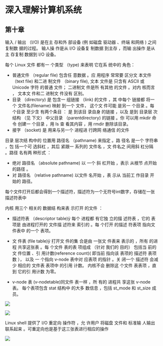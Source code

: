 # 深入理解计算机系统

## 第十章

输入 / 输出 （I/O) 是在主 存和外 部设备 (例 如磁盘 驱动器 、终端 和网络 ) 之间 复制数 据的过程。 输人操 作是从 I/O 设备复 制数据 到主存 ，而输 出操作 是从主 存复制 数据到 I/O 设备。

每个 Linux 文件 都有一 个类型 （type) 来表明 它在系 统中的 角色：

- 普通文件 （regular file) 包含任 意数据 。应 用程序 常常要 区分文 本文件 （text file) 和二进 制文件 （binary file), 文本 文件是 只含有 ASCII 或 Unicode 字符 的普通 文件； 二进制文 件是所 有其他 的文件 。对内 核而言 ， 文本文 件和二 进制文 件没有 区别。
- 目录 （directory) 是 包含一 组链接 （link) 的文件 ，其 中每个 链接都 将一个 文件名(filename) 映射 到一个 文件， 这个文 件可能 是另一 个目录 。每 个目录 至少含 有两个条目 ： 是 到该目 录自身 的链接 ，以及 是到 目录层 次结构 （见 下文） 中父目录 （parentdirectory) 的链接 。你 可以用 mkdir 命令 创建一 个目录 ，用 Is 查 看其内容 ，用 rmdir 删除该目录。
-  接字 （socket) 是 用来与另一个 进程进 行跨网 络通信 的文件

目录 层次结 构中的 位置用 路径名 （pathname) 来指定 。路 径名 是一个 字符串 ，包 括一个可 选斜杠 ，其后 紧跟一 系列的 文件名 ，文 件名之 间用斜 杠分隔 。路径 名有两 种形式 ：

- 绝对 路径名 （absolute pathname) 以 一个 斜 杠开始 ，表示 从根节 点开始 的路径 。
- 对 路径名 （relative pathname) 以文件 名开始 ，表 示从 当前工 作目录 开始的 路径。

每个文件打开后都会得到一个描述符，描述符为一个无符号int数字，存储在一张描述符表中

内核 用三个 相关的 数据结 构来表 示打开 的文件 ：

- 描述符表 （descriptor table)ÿ 每个 进程都 有它独 立的描 述符表 ，它的 表项是 由进程打开的 文件描 述符来 索引的 。每 个打开 的描述 符表项 指向文 件表中 的一个 表项。
- 文 件表 (file table)ÿ 打开文 件的集 合是由 一张文 件表来 表示的 ，所有 的进程 共享这张表 。每 个文件 表的表 项组成 （针对 我们的 目的） 包括当 前的文 件位置 、引 用计数(reference count)( 即当前 指向该 表项的 描述符 表项数 ）， 以及 一 个指向 v-node 表中对 应表项 的指针 。关 闭一个 描述符 会减少 相应的 文件表 表项中 的引用 计数。 内核不会 删除这 个文件 表表项 ，直到 它的引 用计数 为零。

-  v-node 表 (v-nodetable)同文件 表一样 ，所 有的 进程共 享这张 v-node 表。 每个表项包含 stat 结构中 的大多 数信息 ，包括 st_mode 和 st_size 成员。

![](https://upload-images.jianshu.io/upload_images/1829481-54fb62c7a1d1b9af.jpg?imageMogr2/auto-orient/strip%7CimageView2/2/w/1240)

![](https://upload-images.jianshu.io/upload_images/1829481-e6727b53846a14a2.jpg?imageMogr2/auto-orient/strip%7CimageView2/2/w/1240)

Linux shell 提供了 I/O 重定向 操作符 ，允 许用户 将磁盘 文件和 标准输 人输出 联系起来 。可重定向也是基于这三张表进行相应的操作

![](https://upload-images.jianshu.io/upload_images/1829481-f21f25da4a0d4dd9.jpg?imageMogr2/auto-orient/strip%7CimageView2/2/w/1240)